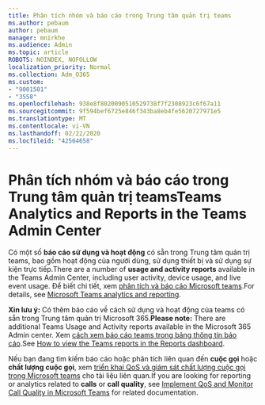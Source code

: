 ```yaml
---
title: Phân tích nhóm và báo cáo trong Trung tâm quản trị teams
ms.author: pebaum
author: pebaum
manager: mnirkhe
ms.audience: Admin
ms.topic: article
ROBOTS: NOINDEX, NOFOLLOW
localization_priority: Normal
ms.collection: Adm_O365
ms.custom:
- "9001501"
- "3558"
ms.openlocfilehash: 938e8f8020090510529738f7f2308923c6f67a11
ms.sourcegitcommit: 9f594bef6725e846f343ba8eb4fe5620727971e5
ms.translationtype: MT
ms.contentlocale: vi-VN
ms.lasthandoff: 02/22/2020
ms.locfileid: "42564658"
---
```

# <a name="teams-analytics-and-reports-in-the-teams-admin-center"></a><span data-ttu-id="83c1e-102">Phân tích nhóm và báo cáo trong Trung tâm quản trị teams</span><span class="sxs-lookup"><span data-stu-id="83c1e-102">Teams Analytics and Reports in the Teams Admin Center</span></span>

<span data-ttu-id="83c1e-103">Có một số **báo cáo sử dụng và hoạt động** có sẵn trong Trung tâm quản trị teams, bao gồm hoạt động của người dùng, sử dụng thiết bị và sử dụng sự kiện trực tiếp.</span><span class="sxs-lookup"><span data-stu-id="83c1e-103">There are a number of **usage and activity reports** available in the Teams Admin Center, including user activity, device usage, and live event usage.</span></span> <span data-ttu-id="83c1e-104">Để biết chi tiết, xem [phân tích và báo cáo Microsoft teams](https://docs.microsoft.com/microsoftteams/teams-analytics-and-reports/teams-reporting-reference).</span><span class="sxs-lookup"><span data-stu-id="83c1e-104">For details, see [Microsoft Teams analytics and reporting](https://docs.microsoft.com/microsoftteams/teams-analytics-and-reports/teams-reporting-reference).</span></span>

<span data-ttu-id="83c1e-105">**Xin lưu ý:** Có thêm báo cáo về cách sử dụng và hoạt động của teams có sẵn trong Trung tâm quản trị Microsoft 365.</span><span class="sxs-lookup"><span data-stu-id="83c1e-105">**Please note:** There are additional Teams Usage and Activity reports available in the Microsoft 365 Admin center.</span></span> <span data-ttu-id="83c1e-106">Xem [cách xem báo cáo teams trong bảng thông tin báo cáo](https://docs.microsoft.com/microsoftteams/teams-activity-reports#how-to-view-the-teams-reports-in-the-reports-dashboard).</span><span class="sxs-lookup"><span data-stu-id="83c1e-106">See [How to view the Teams reports in the Reports dashboard](https://docs.microsoft.com/microsoftteams/teams-activity-reports#how-to-view-the-teams-reports-in-the-reports-dashboard).</span></span>

<span data-ttu-id="83c1e-107">Nếu bạn đang tìm kiếm báo cáo hoặc phân tích liên quan đến **cuộc gọi** hoặc **chất lượng cuộc gọi**, xem [triển khai QoS và giám sát chất lượng cuộc gọi trong Microsoft teams](https://docs.microsoft.com/microsoftteams/monitor-call-quality-qos) cho tài liệu liên quan.</span><span class="sxs-lookup"><span data-stu-id="83c1e-107">If you are looking for reporting or analytics related to **calls** or **call quality**, see [Implement QoS and Monitor Call Quality in Microsoft Teams](https://docs.microsoft.com/microsoftteams/monitor-call-quality-qos) for related documentation.</span></span>

